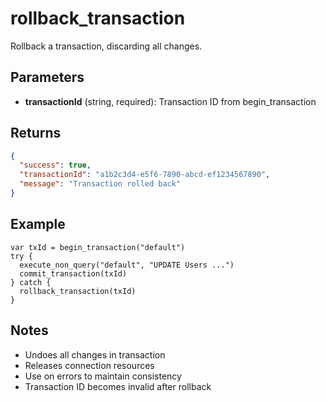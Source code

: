 # rollback_transaction

Rollback a transaction, discarding all changes.

## Parameters

- **transactionId** (string, required): Transaction ID from begin_transaction

## Returns

```json
{
  "success": true,
  "transactionId": "a1b2c3d4-e5f6-7890-abcd-ef1234567890",
  "message": "Transaction rolled back"
}
```

## Example

```
var txId = begin_transaction("default")
try {
  execute_non_query("default", "UPDATE Users ...")
  commit_transaction(txId)
} catch {
  rollback_transaction(txId)
}
```

## Notes

- Undoes all changes in transaction
- Releases connection resources
- Use on errors to maintain consistency
- Transaction ID becomes invalid after rollback
